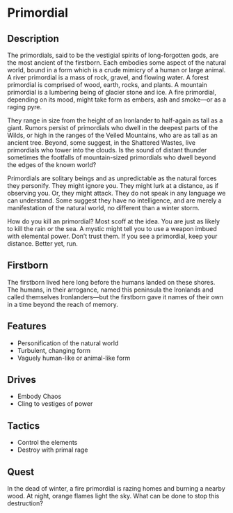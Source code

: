 # Primordial

## Description
The primordials, said to be the vestigial spirits of long-forgotten gods, are the most ancient of the firstborn. Each embodies some aspect of the natural world, bound in a form which is a crude mimicry of a human or large animal. A river primordial is a mass of rock, gravel, and flowing water. A forest primordial is comprised of wood, earth, rocks, and plants. A mountain primordial is a lumbering being of glacier stone and ice. A fire primordial, depending on its mood, might take form as embers, ash and smoke—or as a raging pyre.

They range in size from the height of an Ironlander to half-again as tall as a giant. Rumors persist of primordials who dwell in the deepest parts of the Wilds, or high in the ranges of the Veiled Mountains, who are as tall as an ancient tree. Beyond, some suggest, in the Shattered Wastes, live primordials who tower into the clouds. Is the sound of distant thunder sometimes the footfalls of mountain-sized primordials who dwell beyond the edges of the known world?

Primordials are solitary beings and as unpredictable as the natural forces they personify. They might ignore you. They might lurk at a distance, as if observing you. Or, they might attack. They do not speak in any language we can understand. Some suggest they have no intelligence, and are merely a manifestation of the natural world, no different than a winter storm.

How do you kill an primordial? Most scoff at the idea. You are just as likely to kill the rain or the sea. A mystic might tell you to use a weapon imbued with elemental power. Don’t trust them. If you see a primordial, keep your distance. Better yet, run.

## Firstborn
The firstborn lived here long before the humans landed on these shores. The humans, in their arrogance, named this peninsula the Ironlands and called themselves Ironlanders—but the firstborn gave it names of their own in a time beyond the reach of memory.

## Features
 - Personification of the natural world
 - Turbulent, changing form
 - Vaguely human-like or animal-like form

## Drives
 - Embody Chaos
 - Cling to vestiges of power

## Tactics
 - Control the elements
 - Destroy with primal rage

## Quest
In the dead of winter, a fire primordial is razing homes and burning a nearby wood. At night, orange flames light the sky. What can be done to stop this destruction?



